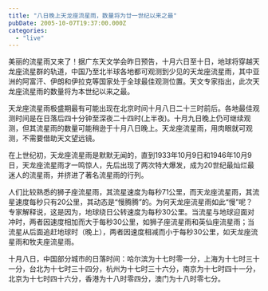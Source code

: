 ```yaml
---
title: "八日晚上天龙座流星雨，数量将为廿一世纪以来之最"
pubDate: 2005-10-07T19:37:00.000Z
categories: 
  - "live"
---
```


美丽的流星雨又来了！据广东天文学会昨日预告，十月六日至十日，地球将穿越天龙座流星群的轨道，中国乃至北半球各地都可观测到少见的天龙座流星雨，其中亚洲的阿富汗、伊朗和伊拉克等国家处于全球最佳观测位置。天文专家指出，此次天龙座流星雨的数量将为本世纪以来之最。

天龙座流星雨极盛期最有可能出现在北京时间十月八日二十三时前后。各地最佳观测时间是在日落后四十分钟至深夜二十四时(上半夜)。十月九日晚上仍可继续观测，但其流星雨的数量可能稍逊于十月八日晚上。天龙座流星雨，用肉眼就可观测，不需要借助天文望远镜。

在上世纪初，天龙座流星雨是默默无闻的，直到1933年10月9日和1946年10月9日，天龙座流星雨才一鸣惊人，先后出现了两次特大爆发，成为20世纪最灿烂最迷人的流星雨，并挤进了著名流星雨的行列。

人们比较熟悉的狮子座流星雨，其流星速度为每秒71公里，而天龙座流星雨，其流星速度每秒只有20公里，其动态是“慢腾腾”的。为何天龙座流星雨如此“慢”呢？专家解释说，这是因为，地球绕日公转速度为每秒30公里。当流星与地球迎面对冲时，两者因速度相加而大于每秒30公里，如狮子座流星雨和英仙座流星雨；当流星从后面追赶地球时（晚上），两者因速度相减而小于每秒30公里，如天龙座流星雨和牧夫座流星雨。

十月八日，中国部分城市的日落时间：哈尔滨为十七时零一分，上海为十七时三十一分，台北为十七时三十四分，杭州为十七时三十六分，南京为十七时四十一分，北京为十七时四十六分，香港为十八时零四分，澳门为十八时零七分。

